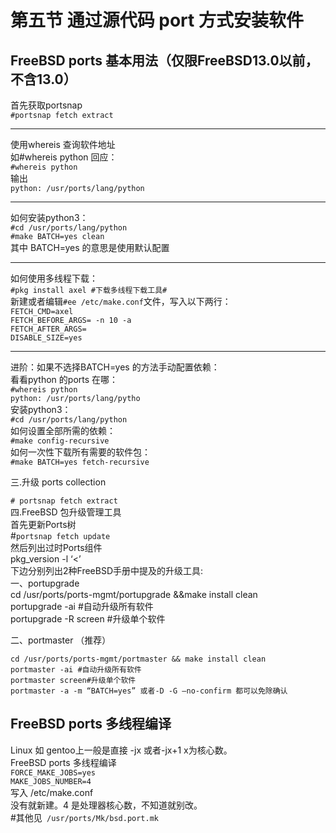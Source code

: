 # 第五节 通过源代码 port 方式安装软件

## FreeBSD ports 基本用法（仅限FreeBSD13.0以前，不含13.0） <a href="freebsdports-ji-ben-yong-fa" id="freebsdports-ji-ben-yong-fa"></a>

首先获取portsnap\
`#portsnap fetch extract`

***

使用whereis 查询软件地址\
如#whereis python 回应：\
`#whereis python`\
输出\
`python: /usr/ports/lang/python`

***

如何安装python3：\
`#cd /usr/ports/lang/python`\
`#make BATCH=yes clean`\
其中 BATCH=yes 的意思是使用默认配置

***

如何使用多线程下载：\
`#pkg install axel #下载多线程下载工具#`\
新建或者编辑`#ee /etc/make.conf`文件，写入以下两行：\
`FETCH_CMD=axel`\
`FETCH_BEFORE_ARGS= -n 10 -a`\
`FETCH_AFTER_ARGS=`\
`DISABLE_SIZE=yes`

***

进阶：如果不选择BATCH=yes 的方法手动配置依赖：\
看看python 的ports 在哪：\
`#whereis python`\
`python: /usr/ports/lang/pytho`\
安装python3：\
`#cd /usr/ports/lang/python`\
如何设置全部所需的依赖：\
`#make config-recursive`\
如何一次性下载所有需要的软件包：\
`#make BATCH=yes fetch-recursive`

三.升级 ports collection

`# portsnap fetch extract`\
四.FreeBSD 包升级管理工具\
首先更新Ports树\
\#`portsnap fetch update`\
然后列出过时Ports组件\
pkg\_version -l ‘<’\
下边分别列出2种FreeBSD手册中提及的升级工具:\
一、portupgrade\
cd /usr/ports/ports-mgmt/portupgrade &\&make install clean\
portupgrade -ai #自动升级所有软件\
portupgrade -R screen #升级单个软件

二、portmaster （推荐）

`cd /usr/ports/ports-mgmt/portmaster && make install clean`\
`portmaster -ai #自动升级所有软件`\
`portmaster screen#升级单个软件`\
`portmaster -a -m “BATCH=yes” 或者-D -G –no-confirm 都可以免除确认`

## FreeBSD ports 多线程编译

Linux 如 gentoo上一般是直接 -jx 或者-jx+1 x为核心数。\
FreeBSD ports 多线程编译\
`FORCE_MAKE_JOBS=yes`\
`MAKE_JOBS_NUMBER=4`\
写入 /etc/make.conf\
没有就新建。4 是处理器核心数，不知道就别改。\
\#其他见` /usr/ports/Mk/bsd.port.mk`
